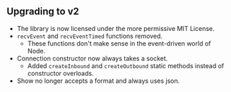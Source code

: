 ## Upgrading to v2

- The library is now licensed under the more permissive MIT License.
- `recvEvent` and `recvEventTimed` functions removed.
    * These functions don't make sense in the event-driven world of Node.
- Connection constructor now always takes a socket.
    * Added `createInbound` and `createOutbound` static methods instead of constructor overloads.
- Show no longer accepts a format and always uses json.

